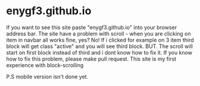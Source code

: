 # enygf3.github.io

If you want to see this site paste "enygf3.github.io" into your browser address bar. The site have a problem with scroll - 
when you are clicking on item in navbar all works fine, yes?
No! If i clicked for example on 3 item third block will get class "active" and you will see third block. BUT. The scroll will start on first block instead of third and i dont know
how to fix it. If you know how to fix this problem, please make pull request.
This site is my first experience with block-scrolling


P.S mobile version isn't done yet.
